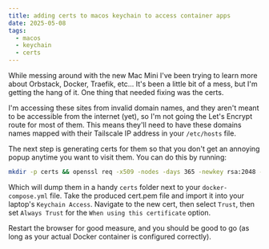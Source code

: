 ```yaml
---
title: adding certs to macos keychain to access container apps
date: 2025-05-08
tags:
  - macos
  - keychain
  - certs
---
```

While messing around with the new Mac Mini I've been trying to learn more about Orbstack, Docker, Traefik, etc... It's been a little bit of a mess, but I'm getting the hang of it. One thing that needed fixing was the certs. 

I'm accessing these sites from invalid domain names, and they aren't meant to be accessible from the internet (yet), so I'm not going the Let's Encrypt route for most of them. This means they'll need to have these domains names mapped with their Tailscale IP address in your `/etc/hosts` file.

The next step is generating certs for them so that you don't get an annoying popup anytime you want to visit them. You can do this by running:

```bash
mkdir -p certs && openssl req -x509 -nodes -days 365 -newkey rsa:2048 -keyout certs/key.pem -out certs/cert.pem -subj "/CN=< your app >.docker.localhost" -addext "subjectAltName = DNS:< your app >.docker.localhost"
```

Which will dump them in a handy `certs` folder next to your `docker-compose.yml` file. Take the produced cert.pem file and import it into your laptop's `Keychain Access`. Navigate to the new cert, then select `Trust`, then set `Always Trust` for the `When using this certificate` option.

Restart the browser for good measure, and you should be good to go (as long as your actual Docker container is configured correctly).
